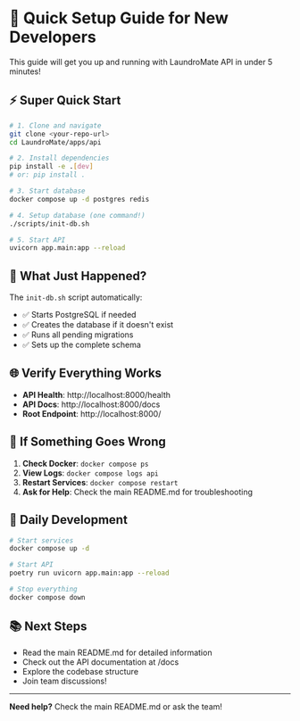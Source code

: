 # 🚀 Quick Setup Guide for New Developers

This guide will get you up and running with LaundroMate API in under 5 minutes!

## ⚡ Super Quick Start

```bash
# 1. Clone and navigate
git clone <your-repo-url>
cd LaundroMate/apps/api

# 2. Install dependencies
pip install -e .[dev]
# or: pip install .

# 3. Start database
docker compose up -d postgres redis

# 4. Setup database (one command!)
./scripts/init-db.sh

# 5. Start API
uvicorn app.main:app --reload
```

## 🎯 What Just Happened?

The `init-db.sh` script automatically:

- ✅ Starts PostgreSQL if needed
- ✅ Creates the database if it doesn't exist
- ✅ Runs all pending migrations
- ✅ Sets up the complete schema

## 🌐 Verify Everything Works

- **API Health**: http://localhost:8000/health
- **API Docs**: http://localhost:8000/docs
- **Root Endpoint**: http://localhost:8000/

## 🚨 If Something Goes Wrong

1. **Check Docker**: `docker compose ps`
2. **View Logs**: `docker compose logs api`
3. **Restart Services**: `docker compose restart`
4. **Ask for Help**: Check the main README.md for troubleshooting

## 🔄 Daily Development

```bash
# Start services
docker compose up -d

# Start API
poetry run uvicorn app.main:app --reload

# Stop everything
docker compose down
```

## 📚 Next Steps

- Read the main README.md for detailed information
- Check out the API documentation at /docs
- Explore the codebase structure
- Join team discussions!

---

**Need help?** Check the main README.md or ask the team!
